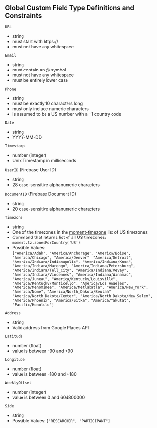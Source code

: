 ## Global Custom Field Type Definitions and Constraints

`URL`

* string
* must start with https://
* must not have any whitespace

`Email`

* string
* must contain an @ symbol
* must not have any whitespace
* must be entirely lower case

`Phone`

* string
* must be exactly 10 characters long
* must only include numeric characters
* is assumed to be a US number with a +1 country code

`Date`

* string
* YYYY-MM-DD

`Timestamp`

* number (integer)
* Unix Timestamp in milliseconds

`UserID` (Firebase User ID)

* string
* 28 case-sensitive alphanumeric characters

`DocumentID` (Firebase Document ID)

* string
* 20 case-sensitive alphanumeric characters

`Timezone`

* string
* One of the timezones in the [moment-timezone](https://momentjs.com/timezone/docs/#/using-timezones/getting-zone-names/) list of US timezones
* Command that returns list of all US timezones: `moment.tz.zonesForCountry('US')`
* Possible Values:\
    `["America/Adak", "America/Anchorage", "America/Boise", "America/Chicago", "America/Denver", "America/Detroit", "America/Indiana/Indianapolis", "America/Indiana/Knox", "America/Indiana/Marengo", "America/Indiana/Petersburg", "America/Indiana/Tell_City", "America/Indiana/Vevay", "America/Indiana/Vincennes", "America/Indiana/Winamac", "America/Juneau", "America/Kentucky/Louisville", "America/Kentucky/Monticello", "America/Los_Angeles", "America/Menominee", "America/Metlakatla", "America/New_York", "America/Nome", "America/North_Dakota/Beulah", "America/North_Dakota/Center", "America/North_Dakota/New_Salem", "America/Phoenix", "America/Sitka", "America/Yakutat", "Pacific/Honolulu"]`

`Address`

* string
* Valid address from Google Places API

`Latitude`

* number (float)
* value is between -90 and +90

`Longitude`

* number (float)
* value is between -180 and +180

`WeeklyOffset`

* number (integer)
* value is between 0 and 604800000

`Side`

* string
* Possible Values: `["RESEARCHER", "PARTICIPANT"]`

<!-- 9.  SurveyQuestionType
    * string
    * Possible Values: `["short", "long", "multiple", "checkboxes", "dropdown", "number", "email", "phone", "file", "link", "date", "time"]` -->
